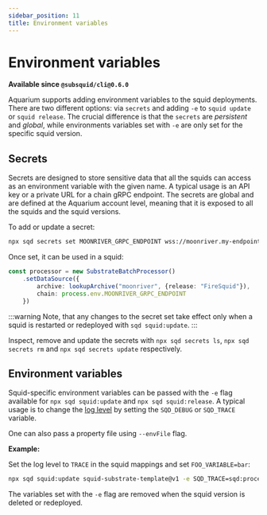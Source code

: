 ```yaml
---
sidebar_position: 11
title: Environment variables
---
```


# Environment variables

**Available since `@subsquid/cli@0.6.0`**

Aquarium supports adding environment variables to the squid deployments. There are two different options: via `secrets` and adding `-e` to `squid update` or `squid release`. The crucial difference is that the `secrets` are *persistent* and *global*, while environments variables set with `-e` are only set for the specific squid version. 

## Secrets 

Secrets are designed to store sensitive data that all the squids can access as an environment variable with the given name. A typical usage is an API key or a private URL for a chain gRPC endpoint. The secrets are global and are defined at the Aquarium account level, meaning that it is exposed to all the squids and the squid versions. 

To add or update a secret:
```bash
npx sqd secrets set MOONRIVER_GRPC_ENDPOINT wss://moonriver.my-endpoint.com/ws
```

Once set, it can be used in a squid:
```typescript
const processor = new SubstrateBatchProcessor()
    .setDataSource({
        archive: lookupArchive("moonriver", {release: "FireSquid"}),
        chain: process.env.MOONRIVER_GRPC_ENDPOINT
    })
```

:::warning
Note, that any changes to the secret set take effect only when a squid is restarted or redeployed with `sqd squid:update`.
:::

Inspect, remove and update the secrets with `npx sqd secrets ls`, `npx sqd secrets rm` and `npx sqd secrets update` respectively. 

## Environment variables

Squid-specific environment variables can be passed with the `-e` flag available for `npx sqd squid:update` and `npx sqd squid:release`. A typical usage is to change the [log level](/develop-a-squid/logging) by setting the `SQD_DEBUG` or `SQD_TRACE` variable.

One can also pass a property file using `--envFile` flag.

**Example:**

Set the log level to `TRACE` in the squid mappings and set `FOO_VARIABLE=bar`:
```bash
npx sqd squid:update squid-substrate-template@v1 -e SQD_TRACE=sqd:processor:mapping -e FOO_VARIABLE=bar
```

The variables set with the `-e` flag are removed when the squid version is deleted or redeployed.